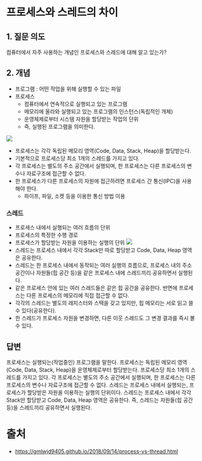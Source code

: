 # 프로세스와 스레드의 차이

## 1. 질문 의도

컴퓨터에서 자주 사용하는 개념인 프로세스와 스레드에 대해 알고 있는가?

## 2. 개념

- 프로그램 : 어떤 작업을 위해 실행할 수 있는 파일
- 프로세스
  - 컴퓨터에서 연속적으로 실행되고 있는 프로그램
  - 메모리에 올라와 실행되고 있는 프로그램의 인스턴스(독립적인 개체)
  - 운영체제로부터 시스템 자원을 할당받는 작업의 단위
  - 즉, 실행된 프로그램을 의미한다.

<img src="https://gmlwjd9405.github.io/images/os-process-and-thread/process.png">

- 프로세스는 각각 독립된 메모리 영역(Code, Data, Stack, Heap)을 할당받는다.
- 기본적으로 프로세스당 최소 1개의 스레드를 가지고 있다.
- 각 프로세스는 별도의 주소 공간에서 실행되며, 한 프로세스는 다른 프로세스의 변수나 자료구조에 접근할 수 없다.
- 한 프로세스가 다른 프로세스의 자원에 접근하려면 프로세스 간 통신(IPC)을 사용해야 한다.
  - 파이프, 파일, 소켓 등을 이용한 통신 방법 이용

### 스레드

- 프로세스 내에서 실행되는 여러 흐름의 단위
- 프로세스의 특정한 수행 경로
- 프로세스가 할당받는 자원을 이용하는 실행의 단위
  <img src="https://gmlwjd9405.github.io/images/os-process-and-thread/thread.png">
- 스레드는 프로세스 내에서 각각 Stack만 따로 할당받고 Code, Data, Heap 영역은 공유한다.
- 스레드는 한 프로세스 내에서 동작되는 여러 실행의 흐름으로, 프로세스 내의 주소 공간이나 자원들(힙 공간 등)을 같은 프로세스 내에 스레드끼리 공유하면서 실행된다.
- 같은 프로세스 안에 있는 여러 스레드들은 같은 힙 공간을 공유한다. 반면에 프로세스는 다른 프로세스의 메모리에 직접 접근할 수 없다.
- 각각의 스레드는 별도의 레지스터와 스택을 갖고 있지만, 힙 메모리는 서로 읽고 쓸 수 있다(공유한다).
- 한 스레드가 프로세스 자원을 변경하면, 다른 이웃 스레드도 그 변경 결과를 즉시 볼 수 있다.

## 답변

프로세스는 실행되는(작업중인) 프로그램을 말한다. 프로세스는 독립된 메모리 영역(Code, Data, Stack, Heap)을 운영체제로부터 할당받는다. 프로세스당 최소 1개의 스레드를 가지고 있다. 각 프로세스는 별도의 주소 공간에서 실행되며, 한 프로세스는 다른 프로세스의 변수나 자료구조에 접근할 수 없다. 스레드는 프로세스 내에서 실행되는, 프로세스가 할당받은 자원을 이용하는 실행의 단위이다. 스레드는 프로세스 내에서 각각 Stack만 할당받고 Code, Data, Heap 영역은 공유한다. 즉, 스레드는 자원들(힙 공간 등)을 스레드끼리 공유하면서 실행된다.

# 출처

- https://gmlwjd9405.github.io/2018/09/14/process-vs-thread.html
